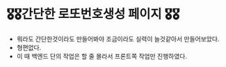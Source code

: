 # 🎖️🎖️간단한 로또번호생성 페이지 🎖️🎖️
  - 뭐라도 간단한것이라도 만들어봐야 조금이라도 실력이 늘것같아서 만들어보았다.
  - 형편없다.
  - 이 때 백엔드 단의 작업은 할 줄 몰라서 프론트쪽 작업만 진행하였다.
  
